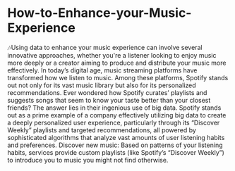 # How-to-Enhance-your-Music-Experience
  🎶Using data to enhance your music experience can involve several innovative approaches, whether you're a listener looking to enjoy music more deeply or a creator aiming to produce and distribute your music more effectively.
In today’s digital age, music streaming platforms have transformed how we listen to music. Among these platforms, Spotify stands out not only for its vast music library but also for its personalized recommendations. Ever wondered how Spotify curates’ playlists and suggests songs that seem to know your taste better than your closest friends? The answer lies in their ingenious use of big data.
Spotify stands out as a prime example of a company effectively utilizing big data to create a deeply personalized user experience, particularly through its “Discover Weekly” playlists and targeted recommendations, all powered by sophisticated algorithms that analyze vast amounts of user listening habits and preferences. 
Discover new music: Based on patterns of your listening habits, services provide custom playlists (like Spotify’s “Discover Weekly”) to introduce you to music you might not find otherwise.

